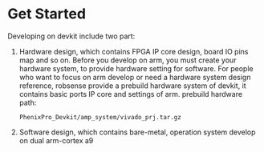 # Get Started
Developing on devkit include two part:

1. Hardware design, which contains FPGA IP core design, board IO pins map and so on. Before you develop on arm, you must create your hardware system, to provide hardware setting for software. 
   For people who want to focus on arm develop or need a hardware system design reference, robsense provide a prebuild hardware system of devkit, it contains basic ports IP core and settings of arm.
   prebuild hardware path:

   ```
   PhenixPro_Devkit/amp_system/vivado_prj.tar.gz
   ```

2. Software design, which contains bare-metal, operation system develop on dual arm-cortex a9

